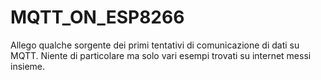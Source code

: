 # MQTT_ON_ESP8266
Allego qualche sorgente dei primi tentativi di comunicazione di dati su MQTT. Niente di particolare ma solo vari esempi trovati su internet messi insieme.

